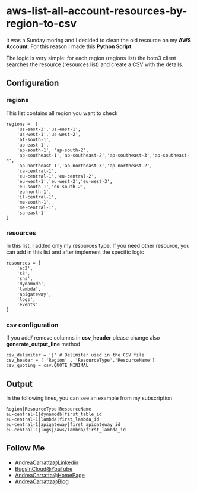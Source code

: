 # aws-list-all-account-resources-by-region-to-csv

It was a Sunday moring and I decided to clean the old resource on my **AWS Account**. For this reason I made this **Python Script**.

The logic is very simple: for each region (regions list) the boto3 client searches the resource (resources list) and create a CSV with the details.

## Configuration

### regions

This list contains all region you want to check

```
regions =  [
    'us-east-2','us-east-1',
    'us-west-1','us-west-2',
    'af-south-1',
    'ap-east-1',
    'ap-south-1', 'ap-south-2',
    'ap-southeast-1','ap-southeast-2','ap-southeast-3','ap-southeast-4',
    'ap-northeast-1','ap-northeast-3','ap-northeast-2',
    'ca-central-1',
    'eu-central-1','eu-central-2',
    'eu-west-1','eu-west-2','eu-west-3',
    'eu-south-1','eu-south-2',
    'eu-north-1',
    'il-central-1',
    'me-south-1',
    'me-central-1',
    'sa-east-1'
]
```

### resources

In this list, I added only my resources type. If you need other resource, you can add in this list and after implement the specific logic

```
resources = [
    'ec2',
    's3',
    'sns',
    'dynamodb',
    'lambda',
    'apigateway',
    'logs',
    'events'
]
```

### csv configuration

If you add/ remove columns in **csv_header** please change also **generate_output_line** method

```
csv_delimiter = '|' # Delimiter used in the CSV file
csv_header = [ 'Region' , 'ResourceType','ResourceName']
csv_quoting = csv.QUOTE_MINIMAL
```

## Output

In the following lines, you can see an example from my subscription

```
Region|ResourceType|ResourceName
eu-central-1|dynamodb|first_table_id
eu-central-1|lambda|first_lambda_id
eu-central-1|apigateway|first_apigateway_id
eu-central-1|logs|/aws/lambda/first_lambda_id
```

## Follow Me

- [AndreaCarratta@Linkedin](https://links.devandreacarratta.it/linkedin)
- [BugsInCloud@YouTube](https://links.devandreacarratta.it/youtube)
- [AndreaCarratta@HomePage](https://devandreacarratta.it/)
- [AndreaCarratta@Blog](https://blog.devandreacarratta.it/)
